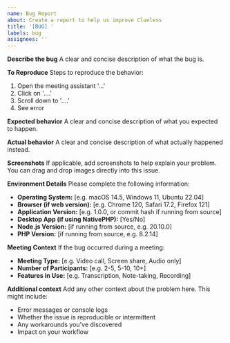 ```yaml
---
name: Bug Report
about: Create a report to help us improve Clueless
title: '[BUG] '
labels: bug
assignees: ''
---
```


**Describe the bug**
A clear and concise description of what the bug is.

**To Reproduce**
Steps to reproduce the behavior:
1. Open the meeting assistant '...'
2. Click on '....'
3. Scroll down to '....'
4. See error

**Expected behavior**
A clear and concise description of what you expected to happen.

**Actual behavior**
A clear and concise description of what actually happened instead.

**Screenshots**
If applicable, add screenshots to help explain your problem. You can drag and drop images directly into this issue.

**Environment Details**
Please complete the following information:
- **Operating System:** [e.g. macOS 14.5, Windows 11, Ubuntu 22.04]
- **Browser (if web version):** [e.g. Chrome 120, Safari 17.2, Firefox 121]
- **Application Version:** [e.g. 1.0.0, or commit hash if running from source]
- **Desktop App (if using NativePHP):** [Yes/No]
- **Node.js Version:** [if running from source, e.g. 20.10.0]
- **PHP Version:** [if running from source, e.g. 8.2.14]

**Meeting Context**
If the bug occurred during a meeting:
- **Meeting Type:** [e.g. Video call, Screen share, Audio only]
- **Number of Participants:** [e.g. 2-5, 5-10, 10+]
- **Features in Use:** [e.g. Transcription, Note-taking, Recording]

**Additional context**
Add any other context about the problem here. This might include:
- Error messages or console logs
- Whether the issue is reproducible or intermittent
- Any workarounds you've discovered
- Impact on your workflow